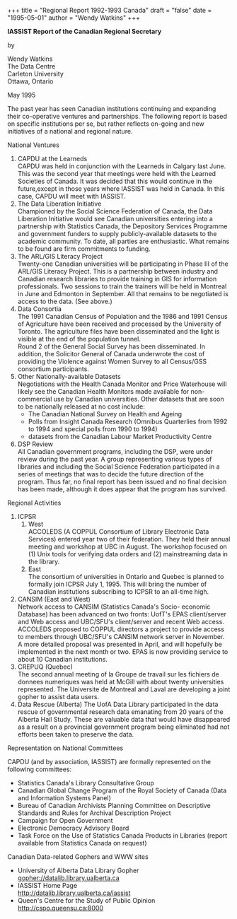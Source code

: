 +++
title = "Regional Report 1992-1993 Canada"
draft = "false"
date = "1995-05-01"
author = "Wendy Watkins"
+++

**IASSIST
Report of the Canadian Regional Secretary**

by

Wendy Watkins<br />The Data Centre<br /> Carleton University<br />Ottawa, Ontario

May 1995

The past year has seen Canadian institutions continuing and expanding their co-operative ventures and partnerships.  The following report is based on specific institutions per se, but rather reflects on-going and new initiatives of a national and regional nature.

National Ventures

1. CAPDU at the Learneds<br />CAPDU was held in conjunction with the Learneds in Calgary last June.  This was the second year that 
meetings were held with the Learned Societies of Canada. It was decided that this would continue in the 
future,except in those years where IASSIST was held in Canada. In this case, CAPDU will meet with IASSIST.
2. The Data Liberation Initiative<br /> Championed by the Social Science Federation of Canada,
          the Data Liberation Initiative would see Canadian
          universities entering into a partnership with Statistics
          Canada, the Depository Services Programme and government
          funders to supply publicly-available datasets to the
          academic community.  To date, all parties are
          enthusiastic.  What remains to be found are firm
          commitments to funding.
3. The ARL/GIS Literacy Project<br /> Twenty-one Canadian universities will be participating in
          Phase III of the ARL/GIS Literacy Project.  This is a
          partnership between industry and Canadian research
          libraries to provide training in GIS for information
          professionals.  Two sessions to train the trainers will
          be held in Montreal in June and Edmonton in September. 
          All that remains to be negotiated is access to the data. 
          (See above.)
4. Data Consortia<br />The 1991 Canadian Census of Population and the 1986 and
          1991 Census of Agriculture have been received and
          processed by the University of Toronto.   The agriculture
          files have been disseminated and the light is visible at
          the end of the population tunnel.<br />		  Round 2 of the General Social Survey has been
          disseminated.  In addition, the Solicitor General of
          Canada underwrote the cost of providing the Violence
          against Women Survey to all Census/GSS consortium
          participants.
5. Other Nationally-available Datasets<br /> Negotiations with the Health Canada Monitor and Price Waterhouse will likely see the Canadian Health Monitors made available for non-commercial use by Canadian universities.  Other datasets that are soon to be nationally released at no cost include:
	- The Canadian National Survey on Health and Ageing
	- Polls from Insight Canada Research (Omnibus Quarterlies from 1992 to 1994 and special polls from 1990 to 1994)
	- datasets from the Canadian Labour Market Productivity Centre
6. DSP Review<br />All Canadian government programs, including the DSP,
               were under review during the past year.  A group
               representing various types of libraries and
               including the Social Science Federation
               participated in a series of meetings that was to
               decide the future direction of the program. Thus
               far, no final report has been issued and no final
               decision has been made, although it does appear
               that the program has survived.

Regional Activities

1. ICPSR
	1. West<br />ACCOLEDS (A COPPUL Consortium of Library Electronic Data
          Services) entered year two of their federation.  They
          held their annual meeting and workshop at UBC in August.
          The workshop focused on (1) Unix tools for verifying data
          orders and (2) mainstreaming data in the library.
	2. East<br />The consortium of universities in Ontario and Quebec is
          planned to formally join ICPSR July 1, 1995.  This will
          bring the number of Canadian institutions subscribing to
          ICPSR to an all-time high.
2. CANSIM (East and West)<br /> Network access to CANSIM (Statistics Canada's Socio-
          economic Database) has been advanced on two fronts:
          UofT's EPAS client/server and Web access and UBC/SFU's
          client/server and recent Web access.  ACCOLEDS proposed
          to COPPUL directors a project to provide access to
          members through  UBC/SFU's CANSIM network server in
          November.  A more detailed proposal was presented in 
          April, and will hopefully be implemented in the next
          month or two.  EPAS is now providing service to about 10
          Canadian institutions.
3. CREPUQ (Quebec)<br />The second annual meeting of la Groupe de travail sur les
          fichiers de donnees numeriques was held at McGill with
          about twenty universities represented.  The Universite de
          Montreal and Laval are developing a joint gopher to
          assist data users.
4. Data Rescue (Alberta) The UofA Data Library participated in the data rescue of
          governmental research data emanating from 20 years of the
          Alberta Hail Study.  These are valuable data that would
          have disappeared as a result on a provincial government
          program being eliminated had not efforts been taken to
          preserve the data.
		  
Representation on National Committees

CAPDU (and by association, IASSIST) are formally represented on the following committees:

- Statistics Canada's Library Consultative Group
- Canadian Global Change Program of the Royal Society of Canada (Data and Information Systems Panel)
- Bureau of Canadian Archivists Planning Committee on Descriptive Standards and Rules for Archival Description Project
- Campaign for Open Government
- Electronic Democracy Advisory Board
- Task Force on the Use of Statistics Canada Products in Libraries (report available from Statistics Canada on request)

Canadian Data-related Gophers and WWW sites

- University of Alberta Data Library Gopher<br /><gopher://datalib.library.ualberta.ca>
- IASSIST Home Page<br /><http://datalib.library.ualberta.ca/iassist>
- Queen's Centre for the Study of Public Opinion<br /><http://cspo.queensu.ca:8000>

